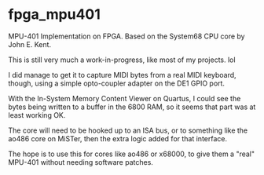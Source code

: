 # fpga_mpu401
MPU-401 Implementation on FPGA. Based on the System68 CPU core by John E. Kent.

This is still very much a work-in-progress, like most of my projects. lol

I did manage to get it to capture MIDI bytes from a real MIDI keyboard, though, using a simple opto-coupler adapter on the DE1 GPIO port.

With the In-System Memory Content Viewer on Quartus, I could see the bytes being written to a buffer in the 6800 RAM,
 so it seems that part was at least working OK.

The core will need to be hooked up to an ISA bus, or to something like the ao486 core on MiSTer, then the extra logic added for that interface.

The hope is to use this for cores like ao486 or x68000, to give them a "real" MPU-401 without needing software patches.
